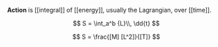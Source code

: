 **Action** is [[integral]] of [[energy]], usually the Lagrangian, over [[time]].

$$
S = \int_a^b {L}\\, \dd{t}
$$

$$
S = \frac{[M] [L^2]}{[T]}
$$